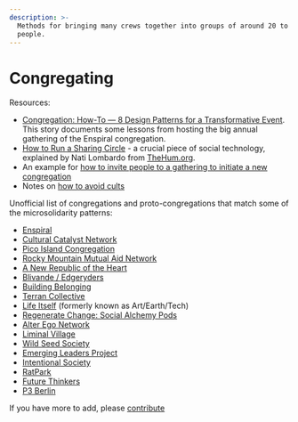 ```yaml
---
description: >-
  Methods for bringing many crews together into groups of around 20 to 200
  people.
---
```


# Congregating

Resources:

* [Congregation: How-To — 8 Design Patterns for a Transformative Event](https://medium.com/the-tuning-fork/congregation-how-to-ffe35c65d70). This story documents some lessons from hosting the big annual gathering of the Enspiral congregation.
* [How to Run a Sharing Circle](https://docs.google.com/document/d/1d9RvLcremejPWHfLExOr4O7yEtT51R4x_xYYRmvq2rc/edit?usp=sharing) - a crucial piece of social technology, explained by Nati Lombardo from [TheHum.org](http://TheHum.org).
* An example for [how to invite people to a gathering to initiate a new congregation](gathering-invite.md)
* Notes on [how to avoid cults](cults.md)

Unofficial list of congregations and proto-congregations that match some of the microsolidarity patterns:

* [Enspiral](http://enspiral.com)
* [Cultural Catalyst Network](http://culturalcatalystnetwork.org/)
* [Pico Island Congregation](https://pico.microsoldarity.cc)
* [Rocky Mountain Mutual Aid Network](https://rmman.org/)
* [A New Republic of the Heart](https://newrepublicoftheheart.org/being-the-change/)
* [Blivande / Edgeryders](https://edgeryders.eu/t/a-template-for-microsolidarity/9277)
* [Building Belonging](http://buildingbelonging.us)
* [Terran Collective](https://www.terran.io/)
* [Life Itself](http://lifeitself.us/) (formerly known as Art/Earth/Tech)
* [Regenerate Change: Social Alchemy Pods](https://www.regeneratechange.com/sap)
* [Alter Ego Network](http://alterego.network)
* [Liminal Village](http://liminalvillage.com/)
* [Wild Seed Society](https://www.wildseedsociety.com/)
* [Emerging Leaders Project](https://emergingleaders.us/)
* [Intentional Society](https://www.intentionalsociety.org/)
* [RatPark](https://ratpark.org/)
* [Future Thinkers](https://futurethinkers.org/)
* [P3 Berlin](https://www.eventbrite.com/e/p3-berlin-march-2020-tickets-83713773149)


If you have more to add, please [contribute](http://microsolidarity.cc/contributing)

